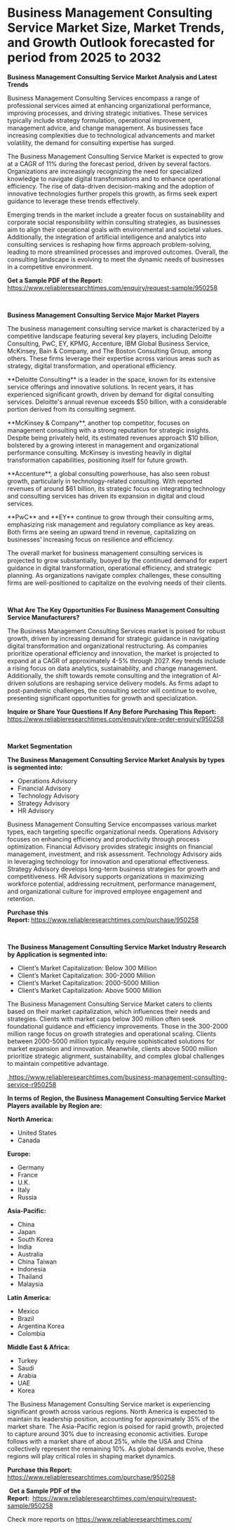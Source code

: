 <p><h1>Business Management Consulting Service Market Size, Market Trends, and Growth Outlook forecasted for period from 2025 to 2032</h1></p><p><strong>Business Management Consulting Service Market Analysis and Latest Trends</strong></p>
<p><p>Business Management Consulting Services encompass a range of professional services aimed at enhancing organizational performance, improving processes, and driving strategic initiatives. These services typically include strategy formulation, operational improvement, management advice, and change management. As businesses face increasing complexities due to technological advancements and market volatility, the demand for consulting expertise has surged.</p><p>The Business Management Consulting Service Market is expected to grow at a CAGR of 11% during the forecast period, driven by several factors. Organizations are increasingly recognizing the need for specialized knowledge to navigate digital transformations and to enhance operational efficiency. The rise of data-driven decision-making and the adoption of innovative technologies further propels this growth, as firms seek expert guidance to leverage these trends effectively.</p><p>Emerging trends in the market include a greater focus on sustainability and corporate social responsibility within consulting strategies, as businesses aim to align their operational goals with environmental and societal values. Additionally, the integration of artificial intelligence and analytics into consulting services is reshaping how firms approach problem-solving, leading to more streamlined processes and improved outcomes. Overall, the consulting landscape is evolving to meet the dynamic needs of businesses in a competitive environment.</p></p>
<p><strong>Get a Sample PDF of the Report:&nbsp;</strong> <a href="https://www.reliableresearchtimes.com/enquiry/request-sample/950258?utm_campaign=3005&utm_medium=2&utm_source=Github&utm_content=ia&utm_term=06032025&utm_id=business-management-consulting-service">https://www.reliableresearchtimes.com/enquiry/request-sample/950258</a></p>
<p>&nbsp;</p>
<p><strong>Business Management Consulting Service Major Market Players</strong></p>
<p><p>The business management consulting service market is characterized by a competitive landscape featuring several key players, including Deloitte Consulting, PwC, EY, KPMG, Accenture, IBM Global Business Service, McKinsey, Bain & Company, and The Boston Consulting Group, among others. These firms leverage their expertise across various areas such as strategy, digital transformation, and operational efficiency.</p><p>**Deloitte Consulting** is a leader in the space, known for its extensive service offerings and innovative solutions. In recent years, it has experienced significant growth, driven by demand for digital consulting services. Deloitte's annual revenue exceeds $50 billion, with a considerable portion derived from its consulting segment.</p><p>**McKinsey & Company**, another top competitor, focuses on management consulting with a strong reputation for strategic insights. Despite being privately held, its estimated revenues approach $10 billion, bolstered by a growing interest in management and organizational performance consulting. McKinsey is investing heavily in digital transformation capabilities, positioning itself for future growth.</p><p>**Accenture**, a global consulting powerhouse, has also seen robust growth, particularly in technology-related consulting. With reported revenues of around $61 billion, its strategic focus on integrating technology and consulting services has driven its expansion in digital and cloud services.</p><p>**PwC** and **EY** continue to grow through their consulting arms, emphasizing risk management and regulatory compliance as key areas. Both firms are seeing an upward trend in revenue, capitalizing on businesses’ increasing focus on resilience and efficiency.</p><p>The overall market for business management consulting services is projected to grow substantially, buoyed by the continued demand for expert guidance in digital transformation, operational efficiency, and strategic planning. As organizations navigate complex challenges, these consulting firms are well-positioned to capitalize on the evolving needs of their clients.</p></p>
<p>&nbsp;</p>
<p><strong>What Are The Key Opportunities For Business Management Consulting Service Manufacturers?</strong></p>
<p><p>The Business Management Consulting Services market is poised for robust growth, driven by increasing demand for strategic guidance in navigating digital transformation and organizational restructuring. As companies prioritize operational efficiency and innovation, the market is projected to expand at a CAGR of approximately 4-5% through 2027. Key trends include a rising focus on data analytics, sustainability, and change management. Additionally, the shift towards remote consulting and the integration of AI-driven solutions are reshaping service delivery models. As firms adapt to post-pandemic challenges, the consulting sector will continue to evolve, presenting significant opportunities for growth and specialization.</p></p>
<p><strong>Inquire or Share Your Questions If Any Before Purchasing This Report:</strong> <a href="https://www.reliableresearchtimes.com/enquiry/pre-order-enquiry/950258?utm_campaign=3005&utm_medium=2&utm_source=Github&utm_content=ia&utm_term=06032025&utm_id=business-management-consulting-service">https://www.reliableresearchtimes.com/enquiry/pre-order-enquiry/950258</a></p>
<p>&nbsp;</p>
<p><strong>Market Segmentation</strong></p>
<p><strong>The Business Management Consulting Service Market Analysis by types is segmented into:</strong></p>
<p><ul><li>Operations Advisory</li><li>Financial Advisory</li><li>Technology Advisory</li><li>Strategy Advisory</li><li>HR Advisory</li></ul></p>
<p><p>Business Management Consulting Service encompasses various market types, each targeting specific organizational needs. Operations Advisory focuses on enhancing efficiency and productivity through process optimization. Financial Advisory provides strategic insights on financial management, investment, and risk assessment. Technology Advisory aids in leveraging technology for innovation and operational effectiveness. Strategy Advisory develops long-term business strategies for growth and competitiveness. HR Advisory supports organizations in maximizing workforce potential, addressing recruitment, performance management, and organizational culture for improved employee engagement and retention.</p></p>
<p><strong>Purchase this Report:&nbsp;</strong><a href="https://www.reliableresearchtimes.com/purchase/950258?utm_campaign=3005&utm_medium=2&utm_source=Github&utm_content=ia&utm_term=06032025&utm_id=business-management-consulting-service">https://www.reliableresearchtimes.com/purchase/950258</a></p>
<p>&nbsp;</p>
<p><strong>The Business Management Consulting Service Market Industry Research by Application is segmented into:</strong></p>
<p><ul><li>Client’s Market Capitalization: Below 300 Million</li><li>Client’s Market Capitalization: 300-2000 Million</li><li>Client’s Market Capitalization: 2000-5000 Million</li><li>Client’s Market Capitalization: Above 5000 Million</li></ul></p>
<p><p>The Business Management Consulting Service Market caters to clients based on their market capitalization, which influences their needs and strategies. Clients with market caps below 300 million often seek foundational guidance and efficiency improvements. Those in the 300-2000 million range focus on growth strategies and operational scaling. Clients between 2000-5000 million typically require sophisticated solutions for market expansion and innovation. Meanwhile, clients above 5000 million prioritize strategic alignment, sustainability, and complex global challenges to maintain competitive advantage.</p></p>
<p><a href="https://www.reliableresearchtimes.com/business-management-consulting-service-r950258?utm_campaign=3005&utm_medium=2&utm_source=Github&utm_content=ia&utm_term=06032025&utm_id=business-management-consulting-service">&nbsp;https://www.reliableresearchtimes.com/business-management-consulting-service-r950258</a></p>
<p><strong>In terms of Region, the Business Management Consulting Service Market Players available by Region are:</strong></p>
<p>
    <p> <strong> North America: </strong>
        <ul>
            <li>United States</li>
            <li>Canada</li>
        </ul>
        </p> 
    <p> <strong> Europe: </strong>
        <ul>
            <li>Germany</li>
            <li>France</li>
            <li>U.K.</li>
            <li>Italy</li>
            <li>Russia</li>
        </ul>
        </p> 
    <p> <strong> Asia-Pacific: </strong>
        <ul>
            <li>China</li>
            <li>Japan</li>
            <li>South Korea</li>
            <li>India</li>
            <li>Australia</li>
            <li>China Taiwan</li>
            <li>Indonesia</li>
            <li>Thailand</li>
            <li>Malaysia</li>
        </ul>
        </p> 
    <p> <strong> Latin America: </strong>
        <ul>
            <li>Mexico</li>
            <li>Brazil</li>
            <li>Argentina Korea</li>
            <li>Colombia</li>
        </ul>
        </p> 
    <p> <strong> Middle East & Africa: </strong>
        <ul>
            <li>Turkey</li>
            <li>Saudi</li>
            <li>Arabia</li>
            <li>UAE</li>
            <li>Korea</li>
        </ul>
    </p>
    </p>
<p><p>The Business Management Consulting Service market is experiencing significant growth across various regions. North America is expected to maintain its leadership position, accounting for approximately 35% of the market share. The Asia-Pacific region is poised for rapid growth, projected to capture around 30% due to increasing economic activities. Europe follows with a market share of about 25%, while the USA and China collectively represent the remaining 10%. As global demands evolve, these regions will play critical roles in shaping market dynamics.</p></p>
<p><strong>Purchase this Report: </strong><a href="https://www.reliableresearchtimes.com/purchase/950258?utm_campaign=3005&utm_medium=2&utm_source=Github&utm_content=ia&utm_term=06032025&utm_id=business-management-consulting-service">https://www.reliableresearchtimes.com/purchase/950258</a></p>
<p>&nbsp;<strong>Get a Sample PDF of the Report:&nbsp;&nbsp;</strong><a href="https://www.reliableresearchtimes.com/enquiry/request-sample/950258?utm_campaign=3005&utm_medium=2&utm_source=Github&utm_content=ia&utm_term=06032025&utm_id=business-management-consulting-service">https://www.reliableresearchtimes.com/enquiry/request-sample/950258</a></p>
<p><strong></strong></p>
<p>Check more reports on <a href="https://www.reliableresearchtimes.com/?utm_campaign=3005&utm_medium=2&utm_source=Github&utm_content=ia&utm_term=06032025&utm_id=business-management-consulting-service">https://www.reliableresearchtimes.com/</a></p>
